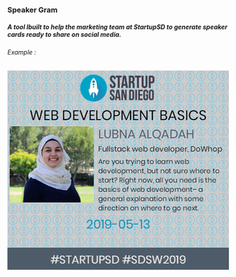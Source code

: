 ### Speaker Gram 

##### A tool Ibuilt to help the marketing team at StartupSD to generate speaker cards ready to share on social media. 

###### Example :

![alt text](./src/images/lubna_alqadah.png)
